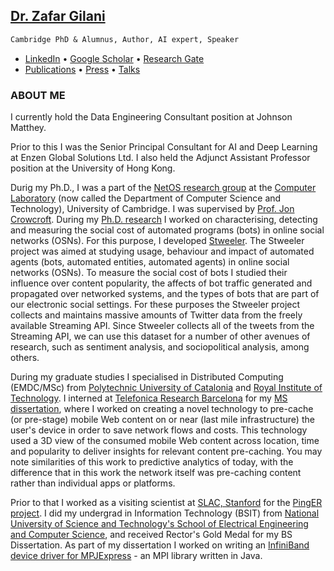 ## [Dr. Zafar Gilani](https://uk.linkedin.com/in/zafargilani)

``` markdown
Cambridge PhD & Alumnus, Author, AI expert, Speaker
```

- [LinkedIn](https://uk.linkedin.com/in/zafargilani) • [Google Scholar](https://scholar.google.co.uk/citations?user=x2DVQjEAAAAJ) • [Research Gate](https://www.researchgate.net/profile/Zafar_Gilani)
- [Publications](https://docs.google.com/document/d/1FbT1NO_M0sQrkCWheVYjc4G-SBYfvVUECozfipdMz7o/edit) • [Press](https://docs.google.com/document/d/1vWydb-0SsHMJsQdpxE3YnHmctAQhG_Wn4jA6SNgOr4U/edit) • [Talks](https://docs.google.com/document/d/1uVA2W_aoNSKAC5o92tt3mc1AZFW7fbJb5OVo5xUrH6M/edit)


### ABOUT ME

I currently hold the Data Engineering Consultant position at Johnson Matthey.

Prior to this I was the Senior Principal Consultant for AI and Deep Learning at Enzen Global Solutions Ltd. I also held the Adjunct Assistant Professor position at the University of Hong Kong.

Durig my Ph.D., I was a part of the [NetOS research group](http://www.cl.cam.ac.uk/research/srg/netos/) at the [Computer Laboratory](http://www.cl.cam.ac.uk/) (now called the Department of Computer Science and Technology), University of Cambridge. I was supervised by [Prof. Jon Crowcroft](http://www.cl.cam.ac.uk/~jac22/). During my [Ph.D. research](https://doi.org/10.17863/CAM.26395) I worked on characterising, detecting and measuring the social cost of automated programs (bots) in online social networks (OSNs). For this purpose, I developed [Stweeler](https://github.com/zafargilani/stcs). The Stweeler project was aimed at studying usage, behaviour and impact of automated agents (bots, automated entities, automated agents) in online social networks (OSNs). To measure the social cost of bots I studied their influence over content popularity, the affects of bot traffic generated and propagated over networked systems, and the types of bots that are part of our electronic social settings. For these purposes the Stweeler project collects and maintains massive amounts of Twitter data from the freely available Streaming API. Since Stweeler collects all of the tweets from the Streaming API, we can use this dataset for a number of other avenues of research, such as sentiment analysis, and sociopolitical analysis, among others.

During my graduate studies I specialised in Distributed Computing (EMDC/MSc) from [Polytechnic University of Catalonia](https://www.ac.upc.edu/emdc) and [Royal Institute of Technology](https://www.kth.se/en/studies/master/emdc). I interned at [Telefonica Research Barcelona](http://www.tid.es/) for my [MS dissertation](http://www.ac.upc.edu/emdc-master-thesis), where I worked on creating a novel technology to pre-cache (or pre-stage) mobile Web content on or near (last mile infrastructure) the user's device in order to save network flows and costs. This technology used a 3D view of the consumed mobile Web content across location, time and popularity to deliver insights for relevant content pre-caching. You may note similarities of this work to predictive analytics of today, with the difference that in this work the network itself was pre-caching content rather than individual apps or platforms.

Prior to that I worked as a visiting scientist at [SLAC, Stanford](http://maggie.seecs.nust.edu.pk/team.html) for the [PingER project](https://en.wikipedia.org/wiki/PingER_Project). I did my undergrad in Information Technology (BSIT) from [National University of Science and Technology's School of Electrical Engineering and Computer Science](http://seecs.nust.edu.pk/), and received Rector's Gold Medal for my BS Dissertation. As part of my dissertation I worked on writing an [InfiniBand device driver for MPJExpress](http://mpjexpress.blogspot.com/2009/08/courtesy-zafar-gillani-httphpc.html) - an MPI library written in Java.

